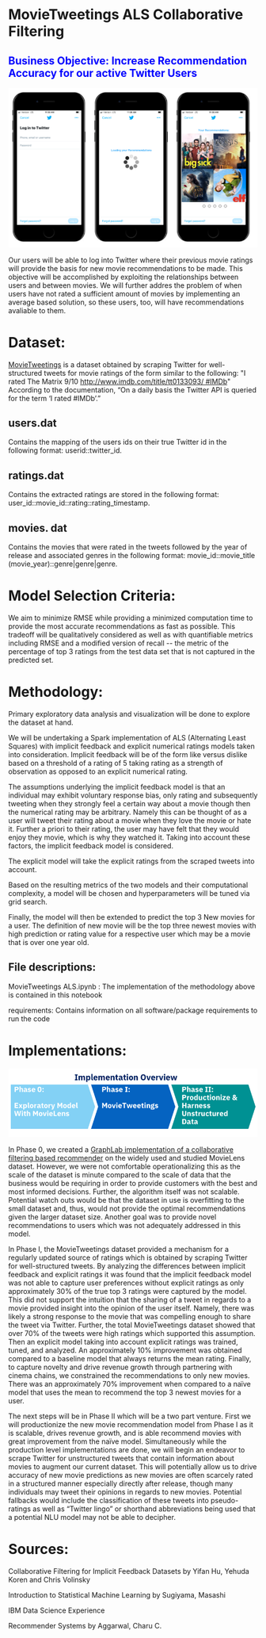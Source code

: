 # MovieTweetings ALS Collaborative Filtering 
## <span style="color:blue"> Business Objective: Increase Recommendation Accuracy for our active Twitter Users<span style="color:blue">

![Business Mockup](Business_Mockup.png)

Our users will be able to log into Twitter where their previous movie ratings will provide the basis for new movie recommendations to be made. This objective will be accomplished by exploiting the relationships between users and between movies. We will further addres the problem of when users have not rated a sufficient amount of movies by implementing an average based solution, so these users, too, will have recommendations avaliable to them. 


# Dataset:

[MovieTweetings](https://github.com/sidooms/MovieTweetings) is a dataset obtained by scraping Twitter for well-structured tweets for movie ratings of the form similar to the following:
"I rated The Matrix 9/10 http://www.imdb.com/title/tt0133093/ #IMDb"
According to the documentation, “On a daily basis the Twitter API is queried for the term ‘I rated #IMDb’.”

## users.dat
Contains the mapping of the users ids on their true Twitter id in the following format: userid::twitter_id. 

## ratings.dat
Contains the extracted ratings are stored in the following format: user_id::movie_id::rating::rating_timestamp.

## movies. dat
Contains the movies that were rated in the tweets followed by the year of release and associated genres in the following format: movie_id::movie_title (movie_year)::genre|genre|genre.



# Model Selection Criteria:
We aim to minimize RMSE while providing a minimized computation time to provide the most accurate recommendations as fast as possible. This tradeoff will be qualitatively considered as well as with quantifiable metrics including RMSE and a modified version of recall -- the metric of the percentage of top 3 ratings from the test data set that is not captured in the predicted set. 

# Methodology:

Primary exploratory data analysis and visualization will be done to explore the dataset at hand.

We will be undertaking a Spark implementation of ALS (Alternating Least Squares) with implicit feedback and explicit numerical ratings models taken into consideration. Implicit feedback will be of the form like versus dislike based on a threshold of a rating of 5 taking rating as a strength of observation as opposed to an explicit numerical rating. 

The assumptions underlying the implicit feedback model is that an individual may exhibit voluntary response bias, only rating and subsequently tweeting when they strongly feel a certain way about
a movie though then the numerical rating may be arbitrary.  Namely this can be thought of as a user will tweet their rating about a movie when they love the movie or hate it. Further a priori to their rating, the user may have felt that they would enjoy they movie, which is why they watched it. Taking into account these factors, the implicit feedback model is considered. 

The explicit model will take the explicit ratings from the scraped tweets into account. 

Based on the resulting metrics of the two models and their computational complexity, a model will be chosen and hyperparameters will be tuned via grid search. 

Finally, the model will then be extended to predict the top 3 New movies for a user. The definition of new movie will be the top three newest movies with high prediction or rating value for a respective user which may be a movie that is over one year old. 

## File descriptions:
MovieTweetings ALS.ipynb : The implementation of the methodology above is contained in this notebook

requirements: Contains information on all software/package requirements to run the code

# Implementations:

![Implementation](Implementation.png)

In Phase 0, we created a [GraphLab implementation of a collaborative filtering based recommender](https://github.com/xenaritu/Personalisation)  on the widely used and studied MovieLens dataset. However, we were not  comfortable operationalizing this as the scale of the dataset is minute compared to the scale of data that the business would be requiring in order to provide customers with the best and most informed decisions. Further, the algorithm itself was not scalable. Potential watch outs would be that the dataset in use is overfitting to the small dataset and, thus, would not provide the optimal recommendations given the larger dataset size. Another goal was to provide novel recommendations to users which was not adequately addressed in this model. 

In Phase I, the MovieTweetings dataset provided a mechanism for a regularly updated source of ratings which is obtained by scraping Twitter for well-structured tweets. By analyzing the differences between implicit feedback and explicit ratings it was found that the implicit feedback model was not able to capture user preferences without explicit ratings as only approximately 30% of the true top 3 ratings were captured by the model. This did not support the intuition that the sharing of a tweet in regards to a movie provided insight into the opinion of the user itself. Namely, there was likely a strong response to the movie that was compelling enough to share the tweet via Twitter. Further, the total MovieTweetings dataset showed that over 70% of the tweets were high ratings which supported this assumption.  
Then an explicit model taking into account explicit ratings was trained, tuned, and analyzed. An approximately 10% improvement was obtained compared to a baseline model that always returns the mean rating. 
Finally, to capture novelty and drive revenue growth through partnering with cinema chains, we constrained the recommendations to only new movies. There was an approximately 70% improvement when compared to a naïve model that uses the mean to recommend the top 3 newest movies for a user. 

The next steps will be in Phase II which will be a two part venture. First we will productionize the new movie recommendation model from Phase I as it is scalable, drives revenue growth, and is able recommend movies with great improvement from the naïve model. Simultaneously while the production level implementations are done,  we will begin an endeavor to scrape Twitter for unstructured tweets that contain information about movies to augment our current dataset. This will potentially allow us to drive accuracy of new movie predictions as new movies are often scarcely rated in a structured manner especially directly after release, though many individuals may tweet their opinions in regards to new movies. Potential fallbacks would include the classification of these tweets into pseudo-ratings as well as “Twitter lingo” or shorthand abbreviations being used that a potential NLU model may not be able to decipher.  


# Sources:
Collaborative Filtering for Implicit Feedback Datasets by Yifan Hu, Yehuda Koren and Chris Volinsky

Introduction to Statistical Machine Learning by Sugiyama, Masashi

IBM Data Science Experience

Recommender Systems by Aggarwal, Charu C.

